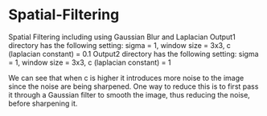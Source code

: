 # Spatial-Filtering
Spatial Filtering including using Gaussian Blur and Laplacian
Output1 directory has the following setting: sigma = 1, window size = 3x3, c (laplacian constant) = 0.1
Output2 directory has the following setting: sigma = 1, window size = 3x3, c (laplacian constant) = 1

We can see that when c is higher it introduces more noise to the image since the noise are being sharpened. One way to reduce this is to first pass it through a Gaussian filter to smooth the image, thus reducing the noise, before sharpening it.
